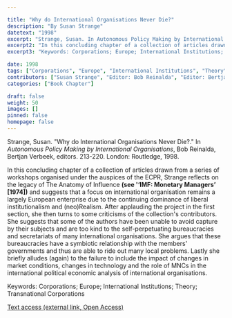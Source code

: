 ```yaml
---

title: "Why do International Organisations Never Die?"
description: "By Susan Strange"
datetext: "1998"
excerpt: "Strange, Susan. In Autonomous Policy Making by International Organisations. Bob Reinalda, Bertjan Verbeek, editors. 213-220. London: Routledge, 1998."
excerpt2: "In this concluding chapter of a collection of articles drawn from a series of workshops organised under the auspices of the ECPR, Strange reflects on the legacy of The Anatomy of Influence see (1974b) and suggests that a focus on international organisation remains a largely European enterprise due to the continuing dominance of liberal institutionalism and (neo)Realism. After applauding the project in the first section, she then turns to some criticisms of the collection's contributors. She suggests that some of the authors have been unable to avoid capture by their subjects and are too kind to the self-perpetuating bureaucracies and secretariats of many international organisations. She argues that these bureaucracies have a symbiotic relationship with the members' governments and thus are able to ride out many local problems. Lastly she briefly alludes (again) to the failure to include the impact of changes in market conditions, changes in technology and the role of MNCs in the international political economic analysis of international organisations."
excerpt3: "Keywords: Corporations; Europe; International Institutions; Theory; Transnational Corporations"

date: 1998
tags: ["Corporations", "Europe", "International Institutions", "Theory", "1990's"]
contributors: ["Susan Strange", "Editor: Bob Reinalda", "Editor: Bertjan Verbeek"]
categories: ["Book Chapter"]

draft: false
weight: 50
images: []
pinned: false
homepage: false
---
```


Strange, Susan. "Why do International Organisations Never Die?." In *Autonomous Policy Making by International Organisations*, Bob Reinalda, Bertjan Verbeek, editors. 213-220. London: Routledge, 1998.

In this concluding chapter of a collection of articles drawn from a series of workshops organised under the auspices of the ECPR, Strange reflects on the legacy of The Anatomy of Influence **(see '‘IMF: Monetary Managers’ [1974])** and suggests that a focus on international organisation remains a largely European enterprise due to the continuing dominance of liberal institutionalism and (neo)Realism. After applauding the project in the first section, she then turns to some criticisms of the collection's contributors. She suggests that some of the authors have been unable to avoid capture by their subjects and are too kind to the self-perpetuating bureaucracies and secretariats of many international organisations. She argues that these bureaucracies have a symbiotic relationship with the members' governments and thus are able to ride out many local problems. Lastly she briefly alludes (again) to the failure to include the impact of changes in market conditions, changes in technology and the role of MNCs in the international political economic analysis of international organisations.

Keywords: Corporations; Europe; International Institutions; Theory; Transnational Corporations

[Text access (external link, Open Access)](https://www.worldcat.org/title/58545076)
